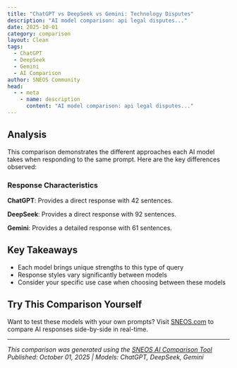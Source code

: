 ```yaml
---
title: "ChatGPT vs DeepSeek vs Gemini: Technology Disputes"
description: "AI model comparison: api legal disputes..."
date: 2025-10-01
category: comparison
layout: Clean
tags:
  - ChatGPT
  - DeepSeek
  - Gemini
  - AI Comparison
author: SNEOS Community
head:
  - - meta
    - name: description
      content: "AI model comparison: api legal disputes..."
---
```


<ChatComparison
  title="ChatGPT vs DeepSeek vs Gemini: Technology Disputes"
  prompt="api legal disputes"
  :responses='{
    "ChatGPT": "\u0022API legal disputes\u0022 typically refer to legal conflicts involving Application Programming Interfaces (APIs). These disputes often arise over issues like intellectual property rights, licensing, usage restrictions, and competitive practices related to APIs. Below is an overview of common areas where API legal disputes occur, along with notable cases and legal principles:\n\n### Common Issues in API Legal Disputes\n\n1. **Intellectual Property (IP) Rights**\n   - **Copyright**: Whether the API\u0027s structure, sequence, and organization (SSO) is protected by copyright.\n   - **Patents**: Patent claims over specific API methods or functionalities.\n   - **Trade Secrets**: Use or disclosure of proprietary API specifications and documentation.\n\n2. **Licensing and Terms of Use**\n   - Disputes over adherence to API licenses (e.g., open-source API licenses).\n   - Breach of terms for API usage, including rate limits, data usage, or resale.\n\n3. **Interoperability and Reverse Engineering**\n   - Whether reverse-engineering APIs to ensure interoperability is lawful.\n   - Restrictions imposed on developers attempting to create compatible software.\n\n4. **Competition and Antitrust Issues**\n   - API access as a factor in monopolistic practices or anti-competitive behavior.\n   - Denial of API access to competitors.\n\n### Notable Legal Cases Involving APIs\n\n#### 1. Oracle America, Inc. v. Google LLC\n- **Background**: Oracle sued Google over the use of Java APIs in the Android operating system.\n- **Issues**: Copyrightability of APIs and fair use defense.\n- **Outcome**: After years of litigation, the U.S. Supreme Court ruled in 2021 that Google\u0027s copying of Java API declaring code was fair use.\n- **Significance**: Set an important precedent for software development and API usage.\n\n#### 2. SAS Institute Inc. v. World Programming Ltd.\n- **Background**: SAS sued WPL for copying functionality and APIs of SAS software.\n- **Issues**: Whether APIs can be copyrighted.\n- **Outcome**: The European Court of Justice ruled that functionality and programming languages are not protected by copyright.\n- **Significance**: Clarified that APIs as methods of operation are not protected under EU law.\n\n### Best Practices to Avoid API Legal Disputes\n\n- **Clear Licensing**: Define explicit, clear terms for API usage.\n- **Respect Intellectual Property**: Avoid unauthorized copying of APIs or implementations.\n- **Legal Review**: Consult legal expertise when designing or integrating APIs.\n- **Documentation**: Maintain thorough documentation for use and compliance.\n- **Monitoring Use**: Enforce terms of use and monitor API consumption.\n\n### Summary\n\nAPI legal disputes often revolve around the balance between protecting intellectual property and enabling interoperability and innovation. Courts have increasingly recognized fair use and interoperability concerns, but the legal landscape continues to evolve.\n\n---\n\nIf you need information on a specific API legal dispute or assistance with API licensing terms, please provide more details!",
    "DeepSeek": "Of course. \u0022API legal disputes\u0022 is a complex and rapidly evolving area of law that sits at the intersection of intellectual property, competition, and innovation. Here\u2019s a comprehensive breakdown of the key issues, major cases, and legal doctrines involved.\n\n### The Core Conflict: Control vs. Openness\n\nAt its heart, an API legal dispute is a battle between:\n*   **Control:** A company\u0027s right to protect its intellectual property and the ecosystem it has built.\n*   **Openness:** The ability for other software to interoperate, fostering competition and innovation.\n\n---\n\n### Key Legal Doctrines and Claims\n\nDisputes over APIs typically involve one or more of the following legal theories:\n\n#### 1. Copyright Infringement\nThis is the most common claim. The question is: **Is an API copyrightable?**\n\n*   **The Argument for Copyright:** A company argues that the structure, sequence, and organization (SSO) of its API is a creative, expressive work, just like the code itself. Copying the API to create a compatible product is therefore infringement.\n*   **The Argument Against Copyright:** The opposing side argues that an API is a **functional specification** or a **\u0022method of operation.\u0022** Under copyright law (specifically 17 U.S.C. \u00A7 102(b)), systems, methods, and ideas are not copyrightable. They claim APIs are like the controls of a car\u2014anyone should be able to make a compatible steering wheel without being sued.\n\n#### 2. Breach of Contract\nThis often involves the **Terms of Service (ToS)** for using the API.\n\n*   **Scraping Data:** A company uses an API in a way that violates the ToS (e.g., scraping data for a competing service). The API owner sues for breach of contract.\n*   **Reverse Engineering:** The ToS explicitly prohibits reverse engineering. A competitor does it anyway to understand the API and build a compatible product, leading to a lawsuit.\n\n#### 3. Patent Infringement\nWhile less common for the API itself, the *underlying processes* that an API calls can be patented.\n*   A company might sue for patent infringement if a competitor\u0027s implementation of an API-based service uses a patented method.\n\n#### 4. Trade Secret Misappropriation\nIf an API provides access to valuable, non-public data or algorithms, using it to extract that information improperly can lead to trade secret claims.\n\n---\n\n### Landmark Cases That Shaped the Landscape\n\n#### 1. *Oracle America, Inc. v. Google LLC* (The Defining Case)\nThis decade-long lawsuit is the most important case in API law.\n\n*   **Facts:** Google, to build Android, copied the \u0022declaring code\u0022 and structure of 37 Java APIs (owned by Oracle via its acquisition of Sun Microsystems). Google wrote its own implementing code but needed the APIs to allow Java developers to easily work on Android.\n*   **The Legal Journey:**\n    *   **District Court (2012):** Held that APIs are not copyrightable as a matter of law, calling them a \u0022functional requirement.\u0022\n    *   **Federal Circuit (2014):** Reversed, ruling that the structure, sequence, and organization of an API is copyrightable.\n    *   **Supreme Court (2021):** In a 6-2 decision, the Court **sided with Google, but on different grounds**. It avoided making a sweeping ruling on whether APIs are copyrightable. Instead, it held that Google\u0027s copying was a **permissible \u0022fair use.\u0022**\n*   **Impact:** The \u0022fair use\u0022 victory for Google provided immense comfort to developers and companies relying on interoperability. However, it left the fundamental question of API copyrightability technically unresolved in the U.S., creating lingering uncertainty.\n\n#### 2. *SAS Institute Inc. v. World Programming Ltd.* (The European Precedent)\nThis case set a strong precedent in the European Union.\n\n*   **Facts:** WPL created a software program that was compatible with SAS\u0027s system by studying the SAS language and functionality.\n*   **Ruling:** The Court of Justice of the European Union (CJEU) ruled that **the functionality of a computer program and its programming language are not protected by copyright.** To ensure interoperability, it is permissible to observe, study, and test a program to understand its underlying ideas.\n*   **Impact:** EU law is generally more favorable to interoperability and reverse engineering for compatibility purposes than U.S. law was pre-*Google*.\n\n#### 3. *hiQ Labs, Inc. v. LinkedIn Corp.* (The Scraping Case)\nThis case deals with data access via a public website/API.\n\n*   **Facts:** hiQ scraped publicly available data from LinkedIn profiles. LinkedIn sent a cease-and-desist letter and blocked hiQ\u0027s access, claiming a breach of its ToS and the Computer Fraud and Abuse Act (CFAA).\n*   **Ruling:** The Ninth Circuit Court of Appeals initially sided with hiQ, granting a preliminary injunction that prevented LinkedIn from blocking access. The court was skeptical that scraping publicly available data violated the CFAA. The case was eventually settled, but it set an important preliminary precedent.\n*   **Impact:** It limited the ability of companies to use the CFAA to prevent scraping of publicly accessible data, reinforcing the concept of an \u0022open internet.\u0022\n\n---\n\n### Best Practices to Avoid API Legal Disputes\n\n1.  **Read and Respect the ToS:** Always thoroughly review the API provider\u0027s Terms of Service. Do not violate clauses related to scraping, reverse engineering, or commercial use.\n2.  **Consider \u0022Fair Use\u0022 Carefully:** While the *Google* case is a strong precedent, \u0022fair use\u0022 is a fact-intensive defense. Do not assume your use is fair; consult a lawyer if you are building a directly competing product.\n3.  **Use Open Standards and Licenses:** Whenever possible, use APIs built on open standards (e.g., OpenAPI) or published under permissive licenses (e.g., Apache 2.0, MIT). This provides a clear legal path for use.\n4.  **Implement Robust Authentication and Rate Limiting:** Protect your own API from unauthorized use and abuse.\n5.  **Document Everything:** Keep clear records of your development process, especially if you are creating an interoperable product through clean-room design (where one team specs the API and another, isolated team writes the code).\n\n### The Future of API Legal Disputes\n\nThe landscape continues to shift with new areas of conflict:\n\n*   **AI and Machine Learning:** Training large language models on code that includes APIs could raise new copyright and fair use questions.\n*   **Antitrust and Competition Law:** Regulators are increasingly looking at whether dominant platforms use control over their APIs to stifle competition (e.g., by denying access to rivals).\n*   **Data Privacy:** APIs that transfer personal data are subject to regulations like GDPR and CCPA, adding another layer of legal complexity.\n\n**Disclaimer:** This information is for educational purposes only and does not constitute legal advice. You should consult with a qualified attorney for any specific legal concerns regarding API use or development.",
    "Gemini": "## API Legal Disputes: A Complex Landscape\n\nAPI legal disputes are becoming increasingly common due to the widespread use of APIs (Application Programming Interfaces) in modern software development. These disputes often involve complex technical issues intertwined with legal concepts. Here\u0027s a breakdown of the common areas of conflict and considerations:\n\n**Common Areas of Conflict:**\n\n*   **Copyright Infringement:**\n    *   **API Structure, Sequence, and Organization (SSO):** The most famous case, *Oracle v. Google*, focused on whether the SSO of Java APIs was copyrightable. The Supreme Court ultimately ruled in favor of Google, finding their use of the Java APIs was fair use for the purpose of creating a new and transformative platform (Android).  This area remains nuanced and fact-specific.\n    *   **Literal Code Copying:** Direct copying of API code (beyond the SSO) is generally considered copyright infringement.\n    *   **Derivative Works:**  Creating a derivative work based on an API (e.g., heavily modified API code) without permission can also be infringing.\n*   **Patent Infringement:**\n    *   **Patented Algorithms or Processes:** APIs may implement patented algorithms or processes. Using an API that incorporates these patented technologies without a license can lead to infringement claims.\n    *   **Method Patents:**  Patents on specific methods or processes implemented within an API can be infringed.\n*   **Breach of Contract/Terms of Service (ToS):**\n    *   **Usage Limits:**  Many API providers have terms of service that limit the rate or volume of API calls. Exceeding these limits can result in a breach of contract.\n    *   **Prohibited Uses:**  ToS often prohibit certain uses of the API, such as using it for illegal activities or building competing services.\n    *   **Data Handling:**  Terms of service often dictate how data accessed through the API can be used, stored, and shared. Violating these terms can be a breach.\n    *   **Attribution:** Requirements to properly attribute the API provider may exist and failure to do so can be a breach.\n*   **Trade Secret Misappropriation:**\n    *   **Undisclosed API Functionality:** If API functionality is kept secret and someone gains access to it through improper means (e.g., reverse engineering, hacking), it could be considered trade secret misappropriation.\n    *   **API Documentation:**  Confidential documentation about the API could be considered a trade secret.\n*   **Data Privacy Violations (e.g., GDPR, CCPA):**\n    *   **API Security:** Insecure APIs can lead to data breaches and violations of privacy regulations like GDPR or CCPA.\n    *   **Data Handling Practices:** APIs that collect or transmit personal data must comply with privacy laws regarding data processing, storage, and deletion.\n*   **Antitrust Issues:**\n    *   **API Lock-in:** If a dominant platform uses its API to prevent developers from easily switching to competing platforms, it could raise antitrust concerns.\n    *   **Unfair Pricing:**  Excessively high API pricing or discriminatory pricing practices could also be challenged under antitrust laws.\n*   **Lack of Security:**  Failure to properly secure an API can expose a business and its customers to a variety of legal risks.\n*   **Failure to Maintain Uptime:** If an API has significant downtime, this can lead to contract disputes.\n\n**Key Legal Considerations:**\n\n*   **Jurisdiction:**  Determining which jurisdiction\u0027s laws apply can be complex, especially with APIs used globally.  The location of the API server, the location of the developers, and the terms of service agreement all play a role.\n*   **Fair Use (Copyright Law):** As seen in *Oracle v. Google*, fair use can be a defense to copyright infringement claims. However, determining whether API usage qualifies as fair use is highly fact-dependent and depends on factors like the purpose and character of the use, the nature of the copyrighted work, the amount and substantiality of the portion used, and the effect of the use on the market for the copyrighted work.\n*   **Reverse Engineering:** Reverse engineering an API to understand its functionality is generally legal, but it may be prohibited by contract or if it involves circumventing technological protection measures.\n*   **Standardization:**  APIs developed as part of an industry standard may be subject to different legal considerations than proprietary APIs.\n*   **Open Source Licenses:**  APIs released under open-source licenses come with specific terms and conditions that users must comply with. Violating these terms can lead to legal disputes.\n*   **Terms of Service (ToS) Enforceability:** Courts may scrutinize the enforceability of API ToS, especially if they are considered unfair or unconscionable.  Clickwrap agreements are generally enforceable, but browsewrap agreements may be more difficult to enforce.\n*   **Damages:**  Determining the appropriate damages in an API legal dispute can be complex, especially when the infringement involves indirect economic losses.\n\n**Practical Steps to Mitigate Legal Risks:**\n\n*   **Clearly Defined Terms of Service:** Create comprehensive and unambiguous ToS that specify usage limits, prohibited uses, data handling practices, and other important terms.\n*   **API Licensing Agreements:** Use licensing agreements for APIs, particularly when dealing with commercial or sensitive data.\n*   **Robust API Security:** Implement strong security measures to protect against data breaches and unauthorized access.\n*   **Monitor API Usage:**  Track API usage to detect potential breaches of contract or other violations.\n*   **Secure legal advice:** Consult with lawyers experienced in intellectual property, software licensing, and API-related legal issues.\n*   **Conduct Due Diligence:** Before integrating a third-party API, conduct due diligence to ensure that the API provider has the necessary rights and licenses.\n*   **Document your work:** Keep detailed records of your API usage, modifications, and any communications with the API provider.\n*   **Implement rate limiting:** API rate limiting can help reduce the risk of certain security attacks.\n*   **Use standard authentication methods:** Ensure that you are implementing secure authentication protocols.\n\n**The *Oracle v. Google* Impact:**\n\nThis landmark case significantly shaped the legal landscape surrounding APIs.  While it established that the SSO of APIs *can* be copyrightable, the Supreme Court\u0027s finding of fair use in that specific context provided some leeway for developers to use existing APIs to create new and transformative platforms.  However, the ruling was narrow and fact-specific, leaving many questions unanswered and continuing to spark debate.  The case emphasizes the importance of carefully analyzing the specific facts and circumstances when evaluating potential API copyright infringement claims.\n\n**In conclusion, API legal disputes are multifaceted and require careful consideration of technical, legal, and business factors. By understanding the common areas of conflict, key legal considerations, and practical steps to mitigate risks, businesses can better protect themselves from potential legal liabilities.**\n\nIt is strongly recommended to consult with qualified legal counsel for advice tailored to your specific situation. This information is for general educational purposes and is not legal advice.\n"
  }'
  published-date="23:45"
/>

## Analysis

This comparison demonstrates the different approaches each AI model takes when responding to the same prompt. Here are the key differences observed:

### Response Characteristics

**ChatGPT**: Provides a direct response with 42 sentences. 

**DeepSeek**: Provides a direct response with 92 sentences. 

**Gemini**: Provides a detailed response with 61 sentences. 

## Key Takeaways

- Each model brings unique strengths to this type of query
- Response styles vary significantly between models
- Consider your specific use case when choosing between these models

## Try This Comparison Yourself

Want to test these models with your own prompts? Visit [SNEOS.com](https://sneos.com) to compare AI responses side-by-side in real-time.

---

*This comparison was generated using the [SNEOS AI Comparison Tool](https://sneos.com)*
*Published: October 01, 2025 | Models: ChatGPT, DeepSeek, Gemini*
